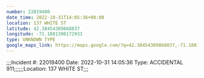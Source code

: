 ```yaml
---
number: 22019400
date_time: 2022-10-31T14:05:36+00:00
location: 137 WHITE ST
latitude: 42.38454309868837
longitude: -71.1881390172933
type: UNKNOWN TYPE
google_maps_link: https://maps.google.com/?q=42.38454309868837,-71.1881390172933
---
```


;;;Incident #: 22019400  Date: 2022-10-31 14:05:36   Type: ACCIDENTAL 911;;;;;;Location: 137 WHITE ST;;;
